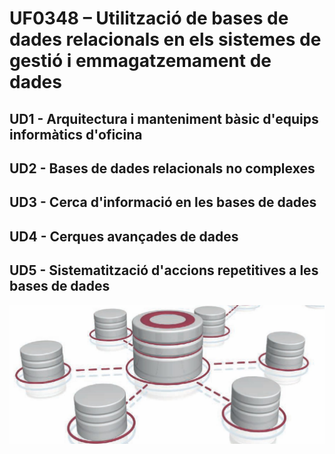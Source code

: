# UF0348 – Utilització de bases de dades relacionals en els sistemes de gestió i emmagatzemament de dades

## UD1 - Arquitectura i manteniment bàsic d'equips informàtics d'oficina
## UD2 - Bases de dades relacionals no complexes
## UD3 - Cerca d'informació en les bases de dades
## UD4 - Cerques avançades de dades
## UD5 - Sistematització d'accions repetitives a les bases de dades

![bases dades](https://github.com/MF0987-3-Sistemes-Informacio/UF0348/blob/main/img/basesdades.png?raw=true)
